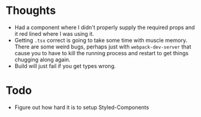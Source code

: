 # Thoughts

-   Had a component where I didn't properly supply the required props and it red lined where I was using it.
-   Getting `.tsx` correct is going to take some time with muscle memory. There are some weird bugs, perhaps just with `webpack-dev-server` that cause you to have to kill the running process and restart to get things chugging along again.
-   Build will just fail if you get types wrong.

# Todo

-   Figure out how hard it is to setup Styled-Components
